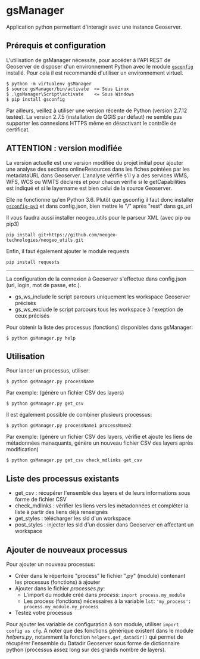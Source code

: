 # gsManager

Application python permettant d'interagir avec une instance Geoserver.

## Prérequis et configuration

L'utilisation de gsManager nécessite, pour accéder à l'API REST de Geoserver de disposer d'un environnement Python avec le module [`gsconfig`](https://github.com/boundlessgeo/gsconfig) installé. Pour cela il est recommandé d'utiliser un environnement virtuel.

```
$ python -m virtualenv gsManager
$ source gsManager/bin/activate  <= Sous Linux
$ .\gsManager\Script\activate    <= Sous Windows
$ pip install gsconfig
```
Par ailleurs, veillez à utiliser une version récente de Python (version 2.7.12 testée).
La version 2.7.5 (installation de QGIS par défaut) ne semble pas supporter les connexions HTTPS même en désactivant le contrôle de certificat.

## ATTENTION : version modifiée
La version actuelle est une version modifiée du projet initial pour ajouter une analyse des sections onlineResources dans les fiches pointées par les metadataURL dans Geoserver. L'analyse vérifie s'il y a des services WMS, WFS, WCS ou WMTS déclarés et pour chacun vérifie si le getCapabilities est indiqué et si le layername est bien celui de la source Geoserver.

Elle ne fonctionne qu'en Python 3.6. Plutôt que gsconfig il faut donc installer [`gsconfig-py3`](https://pypi.python.org/pypi/gsconfig-py3) et dans config.json, bien mettre le "/" après "rest" dans gs_url

Il vous faudra aussi installer neogeo_utils pour le parseur XML (avec pip ou pip3)
```
pip install git+https://github.com/neogeo-technologies/neogeo_utils.git
```
Enfin, il faut également ajouter le module requests
```
pip install requests
```
*******************


La configuration de la connexion à Geoserver s'effectue dans config.json (url, login, mot de passe, etc.).

- gs_ws_include le script parcours uniquement les workspace Geoserver précisés
- gs_ws_exclude le script parcours tous les workspace à l'exeption de ceux précisés

Pour obtenir la liste des processus (fonctions) disponibles dans gsManager:
```
$ python gsManager.py help
```

## Utilisation

Pour lancer un processus, utiliser:
```
$ python gsManager.py processName
```
Par exemple: (génère un fichier CSV des layers)
```
$ python gsManager.py get_csv
```

Il est également possible de combiner plusieurs processus:
```
$ python gsManager.py processName1 processName2
```
Par exemple: (génère un fichier CSV des layers, vérifie et ajoute les liens de métadonnées manaquants, génère un nouveau fichier CSV des layers après modification)
```
$ python gsManager.py get_csv check_mdlinks get_csv
```

## Liste des processus existants

- get_csv : récupérer l'ensemble des layers et de leurs informations sous forme de fichier CSV
- check_mdlinks : vérifier les liens vers les métadonnées et compléter la liste à partir des liens déjà renseignés
- get_styles : télécharger les sld d'un workspace
- post_styles : injecter les sld d'un dossier dans Geoserver en affectant un workspace

## Ajouter de nouveaux processus

Pour ajouter un nouveau processus:
- Créer dans le répertoire "process" le fichier ".py" (module) contenant les processus (fonctions) à ajouter
- Ajouter dans le fichier _processes.py_:
    - L'import du module créé dans _process_: `import process.my_module`
    - Les process (fonctions) nécessaires à la variable `lst`: `'my_process': process.my_module.my_process`
- Testez votre processus

Pour ajouter les variable de configuration à son module, utiliser `import config as cfg`.
A noter que des fonctions générique existent dans le module _helpers.py_, notamment la fonction `helpers.get_datadir()` qui permet de récupérer l'ensemble du Datadir Geoserver sous forme de dictionnaire python (processus assez long sur des grands nombre de layers).
